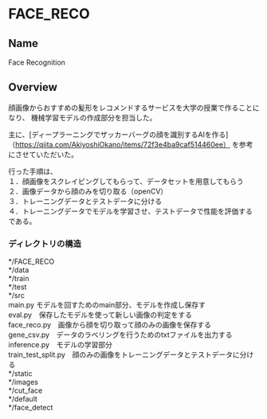 # FACE_RECO

## Name
Face Recognition

## Overview
顔画像からおすすめの髪形をレコメンドするサービスを大学の授業で作ることになり、
機械学習モデルの作成部分を担当した。

主に、[ディープラーニングでザッカーバーグの顔を識別するAIを作る]（https://qiita.com/AkiyoshiOkano/items/72f3e4ba9caf514460ee）
を参考にさせていただいた。

行った手順は、  
１．顔画像をスクレイピングしてもらって、データセットを用意してもらう<br>
２．画像データから顔のみを切り取る（openCV）<br>
３．トレーニングデータとテストデータに分ける<br>
４．トレーニングデータでモデルを学習させ、テストデータで性能を評価する<br>
である。  


### ディレクトリの構造
*/FACE_RECO<br>
   */data<br>
        */train<br>
        */test<br>
    */src<br>
    main.py モデルを回すためのmain部分、モデルを作成し保存す<br>
    eval.py　保存したモデルを使って新しい画像の判定をする<br>
    face_reco.py　画像から顔を切り取って顔のみの画像を保存する<br>
    gene_csv.py　データのラベリングを行うためのtxtファイルを出力する<br>
    inference.py　モデルの学習部分<br>
    train_test_split.py　顔のみの画像をトレーニングデータとテストデータに分ける<br>
  */static<br>
      */images<br>
          */cut_face<br>
          */default<br>
          */face_detect<br>
      
    







